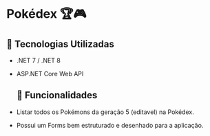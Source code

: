 # Pokédex 🏆🎮

## 🚀 Tecnologias Utilizadas
- .NET 7 / .NET 8
- ASP.NET Core Web API

  ## 📌 Funcionalidades
- Listar todos os Pokémons da geração 5 (editavel) na Pokédex.
- Possui um Forms bem estruturado e desenhado para a aplicação.

 
